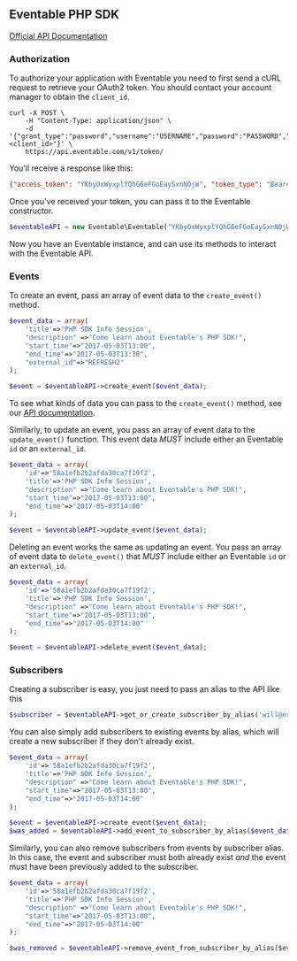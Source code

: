 ## Eventable PHP SDK

[Official API Documentation](http://docs.eventable.apiary.io/)

### Authorization
To authorize your application with Eventable you need to first send a cURL request to retrieve your OAuth2 token. You should contact your account manager to obtain the `client_id`.

```curl
curl -X POST \
    -H "Content-Type: application/json" \
    -d '{"grant_type":"password","username":"USERNAME","password":"PASSWORD","client_id":"<client_id>"}' \
    https://api.eventable.com/v1/token/
```
You'll receive a response like this:
```json
{"access_token": "YKbyOxWyxplYQhG6eFGoEaySxnN0jW", "token_type": "Bearer", "expires_in": 315360000, "refresh_token": "NzY8dDEaBibiXNOAQtMzb96Fb3k0xR", "scope": "read write"}
```

Once you've received your token, you can pass it to the Eventable constructor.
```php
$eventableAPI = new Eventable\Eventable("YKbyOxWyxplYQhG6eFGoEaySxnN0jW");
```

Now you have an Eventable instance, and can use its methods to interact with the Eventable API. 

### Events

To create an event, pass an array of event data to the `create_event()` method.
```php
$event_data = array(
    'title'=>'PHP SDK Info Session',
    "description" =>"Come learn about Eventable's PHP SDK!",
    "start_time"=>"2017-05-03T13:00",
    "end_time"=>"2017-05-03T13:30",
    "external_id"=>"REFRESH2"
);

$event = $eventableAPI->create_event($event_data);
```
To see what kinds of data you can pass to the `create_event()` method, see our [API documentation](http://docs.eventable.apiary.io/#reference/events).

Similarly, to update an event, you pass an array of event data to the `update_event()` function. This event data _MUST_ include either an Eventable `id` or an `external_id`. 

```php
$event_data = array(
    'id'=>'58a1efb2b2afda30ca7f19f2',
    'title'=>'PHP SDK Info Session',
    "description" =>"Come learn about Eventable's PHP SDK!",
    "start_time"=>"2017-05-03T13:00",
    "end_time"=>"2017-05-03T14:00"
);

$event = $eventableAPI->update_event($event_data);
```

Deleting an event works the same as updating an event. You pass an array of event data to `delete_event()` that _MUST_ include either an Eventable `id` or an `external_id`.

```php
$event_data = array(
    'id'=>'58a1efb2b2afda30ca7f19f2',
    'title'=>'PHP SDK Info Session',
    "description" =>"Come learn about Eventable's PHP SDK!",
    "start_time"=>"2017-05-03T13:00",
    "end_time"=>"2017-05-03T14:00"
);

$event = $eventableAPI->delete_event($event_data);
```

### Subscribers

Creating a subscriber is easy, you just need to pass an alias to the API like this
```php
$subscriber = $eventableAPI->get_or_create_subscriber_by_alias('will@example.com');
```

You can also simply add subscribers to existing events by alias, which will create a new subscriber if they don't already exist.
```php
$event_data = array(
    'id'=>'58a1efb2b2afda30ca7f19f2',
    'title'=>'PHP SDK Info Session',
    "description" =>"Come learn about Eventable's PHP SDK!",
    "start_time"=>"2017-05-03T13:00",
    "end_time"=>"2017-05-03T14:00"
);

$event = $eventableAPI->create_event($event_data);
$was_added = $eventableAPI->add_event_to_subscriber_by_alias($event_data, 'will@example.com)
```

Similarly, you can also remove subscribers from events by subscriber alias. In this case, the event and subscriber must both already exist _and_ the event must have been previously added to the subscriber.
```php
$event_data = array(
    'id'=>'58a1efb2b2afda30ca7f19f2',
    'title'=>'PHP SDK Info Session',
    "description" =>"Come learn about Eventable's PHP SDK!",
    "start_time"=>"2017-05-03T13:00",
    "end_time"=>"2017-05-03T14:00"
);

$was_removed = $eventableAPI->remove_event_from_subscriber_by_alias($event_data, 'will@example.com)
```
